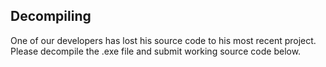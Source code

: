 Decompiling
----------
One of our developers has lost his source code to his most recent project.  Please decompile the .exe file and submit working source code below.